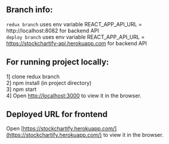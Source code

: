 ## Branch info:
`redux branch` uses env variable REACT_APP_API_URL = http://localhost:8082 for backend API \
`deploy branch` uses env variable REACT_APP_API_URL = https://stockchartify-api.herokuapp.com for backend API

## For running project locally:
1] clone redux branch \
2] npm install (in project directory) \
3] npm start \
4] Open [http://localhost:3000](http://localhost:3000) to view it in the browser.

## Deployed URL for frontend
Open [https://stockchartify.herokuapp.com/](https://stockchartify.herokuapp.com/) to view it in the browser.




